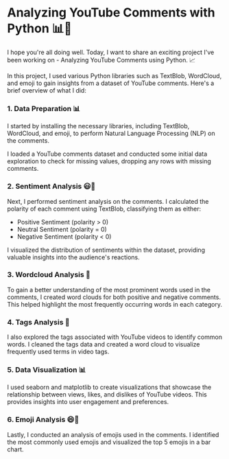 # Analyzing YouTube Comments with Python 📊🧐

 I hope you're all doing well. Today, I want to share an exciting project I've been working on - Analyzing YouTube Comments using Python. 📈

In this project, I used various Python libraries such as TextBlob, WordCloud, and emoji to gain insights from a dataset of YouTube comments. Here's a brief overview of what I did:

### 1. Data Preparation 📊
I started by installing the necessary libraries, including TextBlob, WordCloud, and emoji, to perform Natural Language Processing (NLP) on the comments.

I loaded a YouTube comments dataset and conducted some initial data exploration to check for missing values, dropping any rows with missing comments.

### 2. Sentiment Analysis 😃🙁
Next, I performed sentiment analysis on the comments. I calculated the polarity of each comment using TextBlob, classifying them as either:
- Positive Sentiment (polarity > 0)
- Neutral Sentiment (polarity = 0)
- Negative Sentiment (polarity < 0)

I visualized the distribution of sentiments within the dataset, providing valuable insights into the audience's reactions.

### 3. Wordcloud Analysis 📰
To gain a better understanding of the most prominent words used in the comments, I created word clouds for both positive and negative comments. This helped highlight the most frequently occurring words in each category.

### 4. Tags Analysis 📌
I also explored the tags associated with YouTube videos to identify common words. I cleaned the tags data and created a word cloud to visualize frequently used terms in video tags.

### 5. Data Visualization 📊
I used seaborn and matplotlib to create visualizations that showcase the relationship between views, likes, and dislikes of YouTube videos. This provides insights into user engagement and preferences.

### 6. Emoji Analysis 😄📝
Lastly, I conducted an analysis of emojis used in the comments. I identified the most commonly used emojis and visualized the top 5 emojis in a bar chart.


